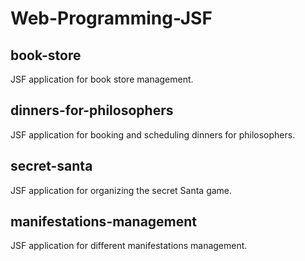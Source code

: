 # Web-Programming-JSF

## book-store
JSF application for book store management.

## dinners-for-philosophers 
JSF application for booking and scheduling dinners for philosophers.

## secret-santa 
JSF application for organizing the secret Santa game.

## manifestations-management 
JSF application for different manifestations management.
